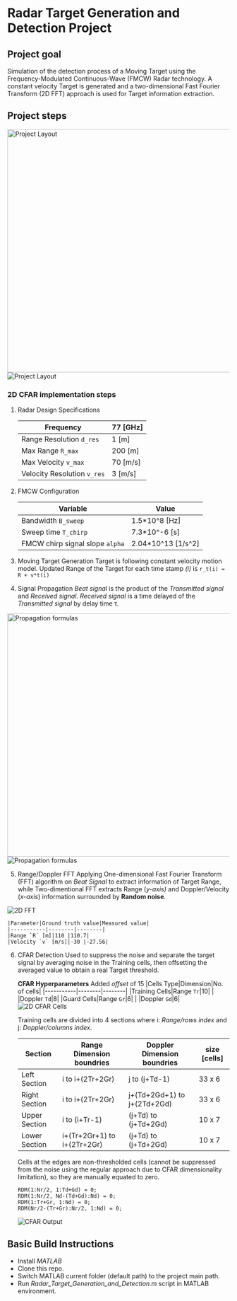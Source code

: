 # **Radar Target Generation and Detection Project**

## Project goal
Simulation of the detection process of a Moving Target using the Frequency-Modulated Continuous-Wave (FMCW) Radar technology. A constant velocity Target is generated and a two-dimensional Fast Fourier Transform (2D FFT) approach is used for Target information extraction.

## Project steps

<img src="./imgs/1_project_layout.png" alt="Project Layout" width="800" height="550">
<img src="./imgs/1_project_layout.png" alt="Project Layout">

### 2D CFAR implementation steps 
1. Radar Design Specifications

    |Frequency|77 [GHz]|
    |-----------|--------|
    |Range Resolution `d_res`|1 [m]|
    |Max Range `R_max`|200 [m]|
    |Max Velocity `v_max`|70 [m/s]|
    |Velocity Resolution `v_res`|3 [m/s]|

2. FMCW Configuration

    |Variable|Value|
    |-----------|--------|
    |Bandwidth `B_sweep`|1.5*10^8 [Hz]|
    |Sweep time `T_chirp`|7.3*10^-6 [s]|
    |FMCW chirp signal slope `alpha`|2.04*10^13 [1/s^2]|

3. Moving Target Generation
    Target is following constant velocity motion model. Updated Range of the Target for each time stamp _(i)_ is `r_t(i) = R + v*t(i)`

4. Signal Propagation
    _Beat signal_ is the product of the _Transmitted signal_ and _Received signal_. _Received signal_ is a time delayed of the _Transmitted signal_ by delay time τ. 
<img src="./imgs/2_signal_propagation.png" alt="Propagation formulas" width="800" height="550">
<img src="./imgs/2_signal_propagation.png" alt="Propagation formulas">

5. Range/Doppler FFT
    Applying One-dimensional Fast Fourier Transform (FFT) algorithm on _Beat Signal_ to extract information of Target Range, while Two-dimentional FFT extracts Range (_y-axis)_ and Doppler/Velocity (_x-axis_) information surrounded by **Random noise**.
<img src="./imgs/3_2DFFT.png" alt="2D FFT">

    |Parameter|Ground truth value|Measured value|
    |-----------|--------|--------|
    |Range `R` [m]|110 |110.7|
    |Velocity `v` [m/s]|-30 |-27.56|

6. CFAR Detection
    Used to suppress the noise and separate the target signal by averaging noise in the Training cells, then offsetting the averaged value to obtain a real Target threshold.

    **CFAR Hyperparameters**
    Added _offset_ of 15
    |Cells Type|Dimension|No. of cells|
    |-----------|--------|--------|
    |Training Cells|Range `Tr`|10|
    |              |Doppler `Td`|8|
    |Guard Cells|Range `Gr`|6|
    |               |Doppler `Gd`|6|
    <img src="./imgs/4_2DCFAR.png" alt="2D CFAR Cells">

    Training cells are divided into 4 sections where i: _Range/rows index_ and j: _Doppler/columns index_.
    
    |Section|Range Dimension boundries|Doppler Dimension boundries|size [cells]|
    |-----------|--------|--------|--------|
    |Left Section|i to i+(2Tr+2Gr)|j to (j+Td-1)|33 x 6|
    |Right Section|i to i+(2Tr+2Gr)|j+(Td+2Gd+1) to j+(2Td+2Gd)|33 x 6|
    |Upper Section| i to (i+Tr-1) | (j+Td) to (j+Td+2Gd)|10 x 7|
    |Lower Section|i+(Tr+2Gr+1) to i+(2Tr+2Gr)|(j+Td) to (j+Td+2Gd)|10 x 7|

    Cells at the edges are non-thresholded cells (cannot be suppressed from the noise using the regular approach due to CFAR dimensionality limitation), so they are manually equated to zero.
    
    ```
    RDM(1:Nr/2, 1:Td+Gd) = 0;
    RDM(1:Nr/2, Nd-(Td+Gd):Nd) = 0;
    RDM(1:Tr+Gr, 1:Nd) = 0;
    RDM(Nr/2-(Tr+Gr):Nr/2, 1:Nd) = 0; 
    ```
    <img src="./imgs/5_CFAR_Output.png" alt="CFAR Output">


## Basic Build Instructions

- Install _MATLAB_
- Clone this repo. 
- Switch MATLAB current folder (default path) to the project main path.
- Run _Radar_Target_Generation_and_Detection.m_ script in MATLAB environment.
